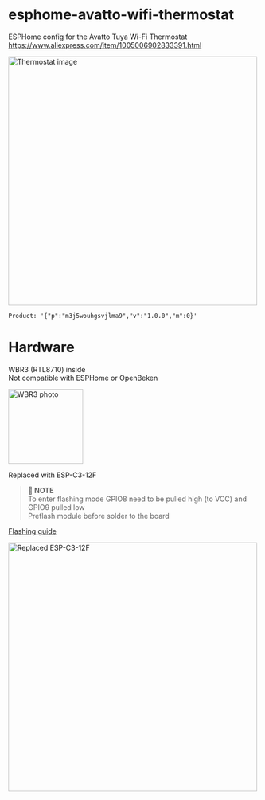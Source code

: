 # esphome-avatto-wifi-thermostat

ESPHome config for the Avatto Tuya Wi-Fi Thermostat  
https://www.aliexpress.com/item/1005006902833391.html  

<img src="https://github.com/user-attachments/assets/63bfc073-f346-4c63-9e43-525a7d93bdd8" alt="Thermostat image" width="500" />

`Product: '{"p":"m3j5wouhgsvjlma9","v":"1.0.0","m":0}'`

# Hardware
WBR3 (RTL8710) inside  
Not compatible with ESPHome or OpenBeken

<img src="https://github.com/user-attachments/assets/422707e3-9005-48b2-b6bb-3b2d0e7d082b" alt="WBR3 photo" width="150"/>  

Replaced with ESP-C3-12F  
> **📝 NOTE**  
> To enter flashing mode GPIO8 need to be pulled high (to VCC) and GPIO9 pulled low  
> Preflash module before solder to the board

[Flashing guide](https://github.com/espressif/esp-idf/issues/9005#issuecomment-1878941288)

<img src="https://github.com/user-attachments/assets/e24fc948-8d01-45a8-96fb-244b848b8731" alt="Replaced ESP-C3-12F" width="500" />
